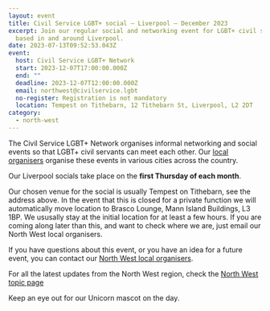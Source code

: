 ```yaml
---
layout: event
title: Civil Service LGBT+ social – Liverpool – December 2023
excerpt: Join our regular social and networking event for LGBT+ civil servants
  based in and around Liverpool.
date: 2023-07-13T09:52:53.043Z
event:
  host: Civil Service LGBT+ Network
  start: 2023-12-07T17:00:00.000Z
  end: ""
  deadline: 2023-12-07T12:00:00.000Z
  email: northwest@civilservice.lgbt
  no-register: Registration is not mandatory
  location: Tempest on Tithebarn, 12 Tithebarn St, Liverpool, L2 2DT
category:
  - north-west
---
```

The Civil Service LGBT+ Network organises informal networking and social events so that LGBT+ civil servants can meet each other. Our [local organisers](/team) organise these events in various cities across the country.

Our Liverpool socials take place on the **first Thursday of each month**. 

O﻿ur chosen venue for the social is usually Tempest on Tithebarn, see the address above. In the event that this is closed for a private function we will automatically move location to Brasco Lounge, Mann Island Buildings, L3 1BP. We ususally stay at the initial location for at least a few hours. If you are coming along later than this, and want to check where we are, just email our North West local organisers.

If you have questions about this event, or you have an idea for a future event, you can contact our [North West local organisers](mailto:northwest@civilservice.lgbt).

For all the latest updates from the North West region, check the [North West topic page](/topic/north-west)

Keep an eye out for our Unicorn mascot on the day.